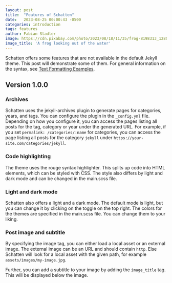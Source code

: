 ```yaml
---
layout: post
title:  "Features of Schatten"
date:   2023-08-25 00:00:43 -0500
categories: introduction
tags: features
author: Fabian Stadler
image: https://cdn.pixabay.com/photo/2023/08/18/11/35/frog-8198313_1280.jpg
image_title: 'A frog looking out of the water'
---
```


Schatten offers some features that are not available in the default Jekyll theme. This post will demonstrate some of them. For general information on the syntax, see [Text Formatting Examples](/text-formatting-examples).

## Version 1.0.0

### Archives

Schatten uses the jekyll-archives plugin to generate pages for categories, years, and tags. You can configure the plugin in the `_config.yml` file. Depending on how you configure it, you can access the pages listing all posts for the tag, category or year under the generated URL. For example, if you set `permalink: /categories/:name` for categories, you can access the page listing all posts for the category `jekyll` under `https://your-site.com/categories/jekyll`.

### Code highlighting

The theme uses the rouge syntax highlighter. This splits up code into HTML elements, which can be styled with CSS. The style also differs by light and dark mode and can be changed in the main.scss file.

### Light and dark mode

Schatten also offers a light and a dark mode. The default mode is light, but you can change it by clicking on the toggle on the top right. The colors for the themes are specified in the main.scss file. You can change them to your liking.

### Post image and subtitle

By specifying the image tag, you can either load a local asset or an external image. The external image can be an URL and should contain `http`. Else Schatten will look for a local asset with the given path, for example `assets/images/my-image.jpg`.

Further, you can add a subtitle to your image by adding the `image_title` tag. This will be displayed below the image.
